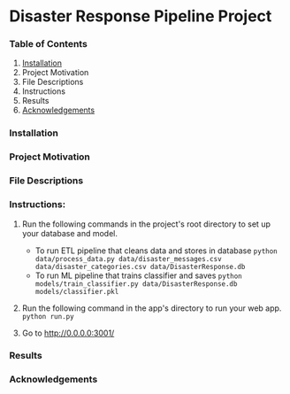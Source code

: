 # Disaster Response Pipeline Project

### Table of Contents
1. [Installation](#Installation)
2. Project Motivation
3. File Descriptions
4. Instructions
5. Results
6. [Acknowledgements](#Acknowledgements)

### Installation

### Project Motivation

### File Descriptions

### Instructions:
1. Run the following commands in the project's root directory to set up your database and model.

    - To run ETL pipeline that cleans data and stores in database
        `python data/process_data.py data/disaster_messages.csv data/disaster_categories.csv data/DisasterResponse.db`
    - To run ML pipeline that trains classifier and saves
        `python models/train_classifier.py data/DisasterResponse.db models/classifier.pkl`

2. Run the following command in the app's directory to run your web app.
    `python run.py`

3. Go to http://0.0.0.0:3001/

### Results

### Acknowledgements
